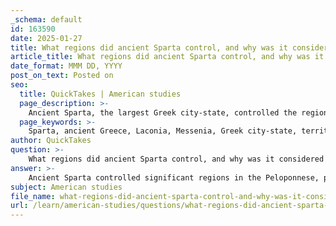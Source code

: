 ```yaml
---
_schema: default
id: 163590
date: 2025-01-27
title: What regions did ancient Sparta control, and why was it considered the largest Greek city-state?
article_title: What regions did ancient Sparta control, and why was it considered the largest Greek city-state?
date_format: MMM DD, YYYY
post_on_text: Posted on
seo:
  title: QuickTakes | American studies
  page_description: >-
    Ancient Sparta, the largest Greek city-state, controlled the regions of Laconia and Messenia, which were crucial for its military power and socio-political stability.
  page_keywords: >-
    Sparta, ancient Greece, Laconia, Messenia, Greek city-state, territory control, Helots, military society, socio-political structure, Peloponnese, Spartans, Messenian Wars, agricultural economy, city-state dominance
author: QuickTakes
question: >-
    What regions did ancient Sparta control, and why was it considered the largest Greek city-state?
answer: >-
    Ancient Sparta controlled significant regions in the Peloponnese, primarily Laconia and Messenia. These territories were crucial to Sparta's dominance and contributed to its status as the largest Greek city-state by territory on the ancient Greek mainland.\n\n1. **Laconia**: This was the region surrounding the city of Sparta itself. It was characterized by its mountainous terrain and fertile valleys, which supported agriculture and provided resources for the Spartan economy.\n\n2. **Messenia**: Sparta conquered Messenia in the 8th century BCE during the Messenian Wars. This region was rich in agricultural land, which allowed Sparta to sustain its population and support its militaristic society. The subjugation of the Messenians led to the establishment of the Helots, a class of serfs who worked the land and provided agricultural produce for the Spartans.\n\nThe combination of these regions not only expanded Sparta's territory but also provided the resources necessary to maintain its powerful military and unique social structure. The Helots, who were primarily from Messenia, played a vital role in Spartan society by performing agricultural labor, which allowed Spartan citizens to focus on military training and governance.\n\nSparta's control over Laconia and Messenia, along with its militaristic culture and governance structure, contributed to its reputation as the largest and most formidable city-state in ancient Greece. The city's mixed constitution, which included elements of monarchy, oligarchy, and democracy, further solidified its political power and stability, allowing it to exert influence over other Greek city-states, especially during the Greco-Persian Wars and the subsequent Peloponnesian War. \n\nIn summary, Sparta's control of Laconia and Messenia, along with its unique socio-political structure and military prowess, established it as the largest Greek city-state in terms of territory and influence.
subject: American studies
file_name: what-regions-did-ancient-sparta-control-and-why-was-it-considered-the-largest-greek-citystate.md
url: /learn/american-studies/questions/what-regions-did-ancient-sparta-control-and-why-was-it-considered-the-largest-greek-citystate
---
```


&nbsp;